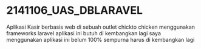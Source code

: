# 2141106_UAS_DBLARAVEL
Aplikasi Kasir berbasis web  di sebuah outlet chickto chicken menggunakan frameworks laravel 
 aplikasi ini butuh di kembangkan lagi saya menggunakan aplikasi ini belum 100% sempurna harus di kembangkan lagi
